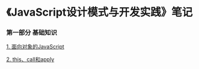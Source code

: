 # 《JavaScript设计模式与开发实践》笔记
### 第一部分 基础知识
[1. 面向对象的JavaScript](https://github.com/lynnic26/jsDesignPattern/issues/1)

[2. this、call和apply](https://github.com/lynnic26/jsDesignPattern/issues/2)
